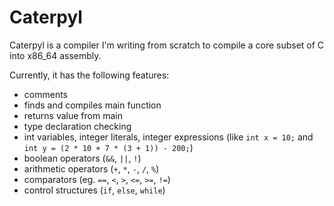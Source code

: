 # Caterpyl

Caterpyl is a compiler I'm writing from scratch to compile a core subset of C into x86_64 assembly.

Currently, it has the following features:
- comments
- finds and compiles main function
- returns value from main
- type declaration checking
- int variables, integer literals, integer expressions 
  (like `int x = 10;` and `int y = (2 * 10 + 7 * (3 + 1)) - 200;`)
- boolean operators (`&&`, `||`, `!`)
- arithmetic operators (`+`, `*`, `-`, `/`, `%`)
- comparators (eg. `==`, `<`, `>`, `<=`, `>=`, `!=`)
- control structures (`if`, `else`, `while`)
